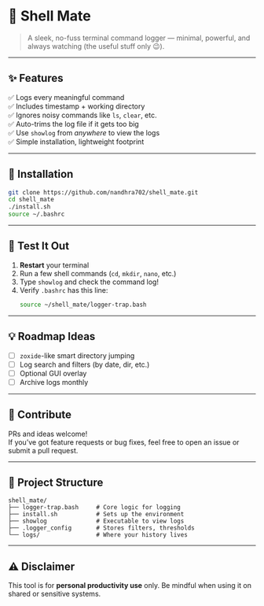 # 🐚 Shell Mate

> A sleek, no-fuss terminal command logger — minimal, powerful, and always watching (the useful stuff only 😉).

---

## ✨ Features

✅ Logs every meaningful command  
✅ Includes timestamp + working directory  
✅ Ignores noisy commands like `ls`, `clear`, etc.  
✅ Auto-trims the log file if it gets too big  
✅ Use `showlog` from *anywhere* to view the logs  
✅ Simple installation, lightweight footprint

---

## 🚀 Installation

```bash
git clone https://github.com/nandhra702/shell_mate.git
cd shell_mate
./install.sh
source ~/.bashrc
```

---

## 🧪 Test It Out

1. **Restart** your terminal  
2. Run a few shell commands (`cd`, `mkdir`, `nano`, etc.)  
3. Type `showlog` and check the command log!  
4. Verify `.bashrc` has this line:
   ```bash
   source ~/shell_mate/logger-trap.bash
   ```

---

## 💡 Roadmap Ideas

- [ ] `zoxide`-like smart directory jumping  
- [ ] Log search and filters (by date, dir, etc.)  
- [ ] Optional GUI overlay  
- [ ] Archive logs monthly  

---

## 🤝 Contribute

PRs and ideas welcome!  
If you’ve got feature requests or bug fixes, feel free to open an issue or submit a pull request.

---

## 📂 Project Structure

```
shell_mate/
├── logger-trap.bash     # Core logic for logging
├── install.sh           # Sets up the environment
├── showlog              # Executable to view logs
├── .logger_config       # Stores filters, thresholds
└── logs/                # Where your history lives
```

---

## ⚠️ Disclaimer

This tool is for **personal productivity use** only. Be mindful when using it on shared or sensitive systems.